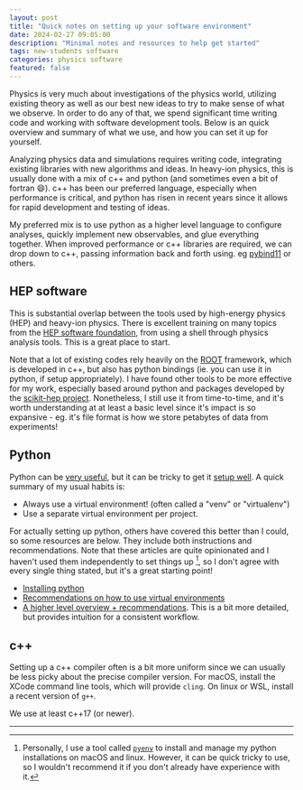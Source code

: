 ```yaml
---
layout: post
title: "Quick notes on setting up your software environment"
date: 2024-02-27 09:05:00
description: "Minimal notes and resources to help get started"
tags: new-students software
categories: physics software
featured: false
---
```


Physics is very much about investigations of the physics world, utilizing existing theory as well as our best new ideas to try to make sense of what we observe. In order to do any of that, we spend significant time writing code and working with software development tools. Below is an quick overview and summary of what we use, and how you can set it up for yourself.

Analyzing physics data and simulations requires writing code, integrating existing libraries with new algorithms and ideas. In heavy-ion physics, this is usually done with a mix of c++ and python (and sometimes even a bit of fortran :smile:). c++ has been our preferred language, especially when performance is critical, and python has risen in recent years since it allows for rapid development and testing of ideas.

My preferred mix is to use python as a higher level language to configure analyses, quickly implement new observables, and glue everything together. When improved performance or c++ libraries are required, we can drop down to c++, passing information back and forth using. eg [pybind11](https://github.com/pybind/pybind11) or others.

## HEP software

This is substantial overlap between the tools used by high-energy physics (HEP) and heavy-ion physics. There is excellent training on many topics from the [HEP software foundation](https://hepsoftwarefoundation.org/training/center.html), from using a shell through physics analysis tools. This is a great place to start.

Note that a lot of existing codes rely heavily on the [ROOT](https://root.cern/) framework, which is developed in c++, but also has python bindings (ie. you can use it in python, if setup appropriately). I have found other tools to be more effective for my work, especially based around python and packages developed by the [scikit-hep project](https://github.com/scikit-hep/). Nonetheless, I still use it from time-to-time, and it's worth understanding at at least a basic level since it's impact is so expansive - eg. it's file format is how we store petabytes of data from experiments!

## Python

Python can be [very useful](https://xkcd.com/353), but it can be tricky to get it [setup well](https://xkcd.com/1987). A quick summary of my usual habits is:

- Always use a virtual environment! (often called a "venv" or "virtualenv")
- Use a separate virtual environment per project.

For actually setting up python, others have covered this better than I could, so some resources are below. They include both instructions and recommendations. Note that these articles are quite opinionated and I haven't used them independently to set things up [^1], so I don't agree with every single thing stated, but it's a great starting point!

- [Installing python](https://www.bitecode.dev/p/installing-python-the-bare-minimum)
- [Recommendations on how to use virtual environments](https://www.bitecode.dev/p/back-to-basics-with-pip-and-venv)
- [A higher level overview + recommendations](https://www.bitecode.dev/p/relieving-your-python-packaging-pain). This is a bit more detailed, but provides intuition for a consistent workflow.

[^1]: Personally, I use a tool called [`pyenv`](https://github.com/pyenv/pyenv) to install and manage my python installations on macOS and linux. However, it can be quick tricky to use, so I wouldn't recommend it if you don't already have experience with it.

## c++

Setting up a c++ compiler often is a bit more uniform since we can usually be less picky about the precise compiler version. For macOS, install the XCode command line tools, which will provide `cling`. On linux or WSL, install a recent version of `g++`.

We use at least c++17 (or newer).

---

